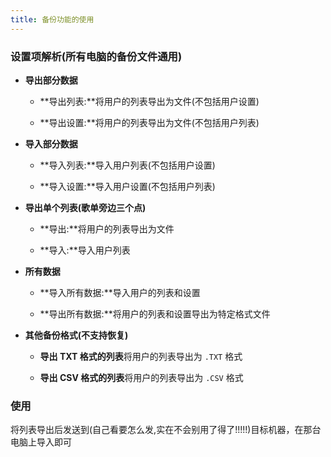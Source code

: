 ```yaml
---
title: 备份功能的使用
---
```


### 设置项解析(所有电脑的备份文件通用)

- **导出部分数据**

  - **导出列表:**将用户的列表导出为文件(不包括用户设置)

  - **导出设置:**将用户的列表导出为文件(不包括用户列表)

- **导入部分数据**

  - **导入列表:**导入用户列表(不包括用户设置)

  - **导入设置:**导入用户设置(不包括用户列表)

- **导出单个列表(歌单旁边三个点)**

  - **导出:**将用户的列表导出为文件

  - **导入:**导入用户列表

- **所有数据**

  - **导入所有数据:**导入用户的列表和设置

  - **导出所有数据:**将用户的列表和设置导出为特定格式文件

- **其他备份格式(不支持恢复)**

  - **导出 TXT 格式的列表**将用户的列表导出为 `.TXT` 格式

  - **导出 CSV 格式的列表**将用户的列表导出为 `.CSV` 格式

### 使用

将列表导出后发送到(自己看要怎么发,实在不会别用了得了!!!!!)目标机器，在那台电脑上导入即可
